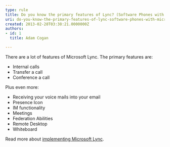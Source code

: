 ```yaml
---
type: rule
title: Do you know the primary features of Lync? (Software Phones with Microsoft Lync)
uri: do-you-know-the-primary-features-of-lync-software-phones-with-microsoft-lync
created: 2013-02-28T03:38:21.0000000Z
authors:
- id: 1
  title: Adam Cogan

---
```


 
There are a lot of features of Microsoft Lync. The primary features are:
 
- Internal calls
- Transfer a call
- Conference a call


Plus even more:

- Receiving your voice mails into your email
- Presence Icon
- IM functionality
- Meetings
- Federation Abilities
- Remote Desktop
- Whiteboard


Read more about [​implementing Microsoft Lync](http&#58;//www.ssw.com.au/ssw/Consulting/Lync.aspx).


